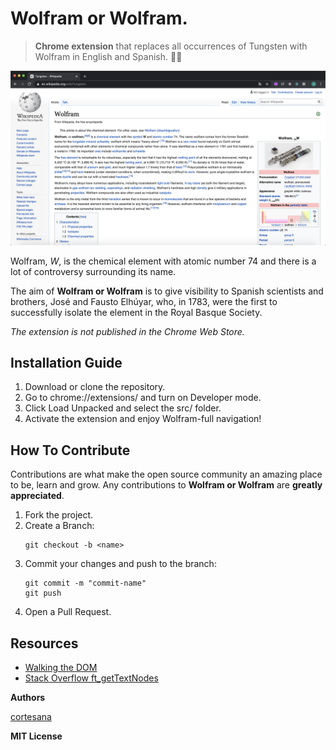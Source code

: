 # Wolfram or Wolfram.

>  **Chrome extension** that replaces all occurrences of Tungsten with Wolfram in English and Spanish. :wrench::wolf:

![Wikipedia Wolfram page](./examples/screenshot_en.png)

Wolfram, *W*, is the chemical element with atomic number 74 and there is a lot of controversy surrounding its name.

The aim of **Wolfram or Wolfram** is to give visibility to Spanish scientists and brothers, José and Fausto Elhúyar, who, in 1783, were the first to successfully isolate the element in the Royal Basque Society.

*The extension is not published in the Chrome Web Store.*

## Installation Guide

1. Download or clone the repository.
2. Go to chrome://extensions/ and turn on Developer mode.
3. Click Load Unpacked and select the src/ folder.
4. Activate the extension and enjoy Wolfram-full navigation!

## How To Contribute

Contributions are what make the open source community an amazing place to be, learn and grow. Any contributions to **Wolfram or Wolfram** are **greatly appreciated**.
1. Fork the project.
2. Create a Branch:
	```
	git checkout -b <name>
	```
3. Commit your changes and push to the branch:
	```
	git commit -m "commit-name"
	git push
	```
5. Open a Pull Request.

## Resources

- [Walking the DOM](https://javascript.info/dom-navigation)
- [Stack Overflow ft_getTextNodes](https://stackoverflow.com/questions/5904914/javascript-regex-to-replace-text-not-in-html-attributes)

**Authors**

[cortesana](https://twitter.com/cortesana_dev)

**MIT License**
